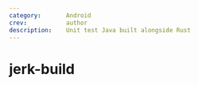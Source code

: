 ```yaml
---
category:       Android
crev:           author
description:    Unit test Java built alongside Rust
---
```


# jerk-build
